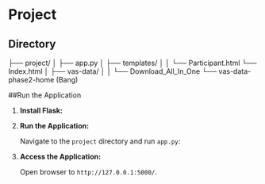 # Project

## Directory
├── project/
│ ├── app.py
│ ├── templates/
│ │ └── Participant.html
    └── Index.html
│ ├── vas-data/
│ │ └── Download_All_In_One
    └── vas-data-phase2-home (Bang)  


##Run the Application

1. **Install Flask:**

2. **Run the Application:**

   Navigate to the `project` directory and run `app.py`:

3. **Access the Application:**

   Open browser to `http://127.0.0.1:5000/`.

